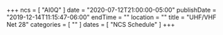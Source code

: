 +++
ncs = [ "AI0Q" ]
date = "2020-07-12T21:00:00-05:00"
publishDate = "2019-12-14T11:15:47-06:00"
endTime = ""
location = ""
title = "UHF/VHF Net 28"
categories = [ "" ]
dates = [ "NCS Schedule" ]
+++
